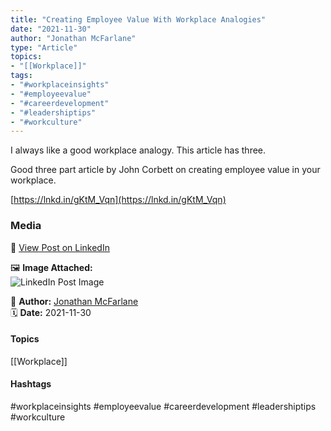 ```yaml
---
title: "Creating Employee Value With Workplace Analogies"  
date: "2021-11-30"  
author: "Jonathan McFarlane"  
type: "Article"  
topics:  
- "[[Workplace]]"    
tags:  
- "#workplaceinsights"  
- "#employeevalue"  
- "#careerdevelopment"  
- "#leadershiptips"  
- "#workculture" 
---
```


 

I always like a good workplace analogy. This article has three.

Good three part article by John Corbett on creating employee value in your workplace.

[https://lnkd.in/gKtM_Vqn](https://lnkd.in/gKtM_Vqn)

### Media

🔗 [View Post on LinkedIn](https://www.linkedin.com/feed/update/urn:li:activity:6871316312396840960)  
  
🖼 **Image Attached:**  
![LinkedIn Post Image](https://media.licdn.com/dms/image/v2/C5612AQHAmfSoeqLojA/article-cover_image-shrink_600_2000/article-cover_image-shrink_600_2000/0/1638153811578?e=1747267200&v=beta&t=DTgWgOvvZ08_8XU_m6G80XcXZdQyy_3LvfiLfapMQhM)  
  
👤 **Author:** [Jonathan McFarlane](https://www.linkedin.com/in/jonathanmcfarlane/)  
🗓️ **Date:** 2021-11-30

#### Topics

[[Workplace]]  
#### Hashtags

#workplaceinsights #employeevalue #careerdevelopment #leadershiptips #workculture